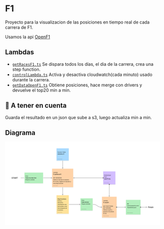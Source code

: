 # F1

Proyecto para la visualizacion de las posiciones en tiempo real de cada carrera de F1.

Usamos la api [OpenF1](https://openf1.org/#api-methods)

## Lambdas

- [`getRacesF1.ts`](./lib/lambdas/getRacesF1.ts) Se dispara todos los días, el dia de la carrera, crea una step function.
- [`controlLambda.ts`](./lib/lambdas/controlLambda.ts) Activa y desactiva cloudwatch(cada minuto) usado durante la carrera.
- [`getDataOpenF1.ts`](./lib/lambdas/getDataOpenF1.ts) Obtiene posiciones, hace merge con drivers y devuelve el top20 min a min.

## 📌 A tener en cuenta

Guarda el resultado en un json que sube a s3, luego actualiza min a min.

## Diagrama

![F1](JsonF1.png)
